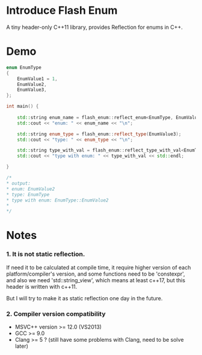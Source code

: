 # Introduce Flash Enum
A tiny header-only C++11 library, provides Reflection for enums in C++.  

# Demo
```C++
enum EnumType
{
    EnumValue1 = 1,
    EnumValue2,
    EnumValue3,
};

int main() {
    
    std::string enum_name = flash_enum::reflect_enum<EnumType, EnumValue2>();
    std::cout << "enum: " << enum_name << "\n";

    std::string enum_type = flash_enum::reflect_type(EnumValue3);
    std::cout << "type: " << enum_type << "\n";

    std::string type_with_val = flash_enum::reflect_type_with_val<EnumType, static_cast<EnumType>(2)>();
    std::cout << "type with enum: " << type_with_val << std::endl;

}

/* 
* output:
* enum: EnumValue2
* type: EnumType
* type with enum: EnumType::EnumValue2
*
*/

```

# Notes
### 1. It is not static reflection.
If need it to be calculated at compile time, it require higher version of each platform/compiler's version, and some functions need to be 'constexpr', and also we need 'std::string_view', which means at least c++17, but this header is written with c++11.  
  
But I will try to make it as static reflection one day in the future.  
     
### 2. Compiler version compatibility
* MSVC++ version >= 12.0 (VS2013)
* GCC >= 9.0
* Clang >= 5 ? (still have some problems with Clang, need to be solve later)